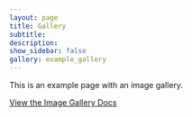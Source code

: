 ```yaml
---
layout: page
title: Gallery
subtitle: 
description: 
show_sidebar: false
gallery: example_gallery
---
```


This is an example page with an image gallery. 

[View the Image Gallery Docs](/bulma-clean-theme/docs/image-gallery/)